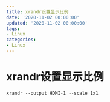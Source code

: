 ```yaml
---
title: xrandr设置显示比例
date: '2020-11-02 00:00:00'
updated: '2020-11-02 00:00:00'
tags:
- Linux
categories:
- Linux
---
```

# xrandr设置显示比例

```
xrandr --output HDMI-1 --scale 1x1
```


